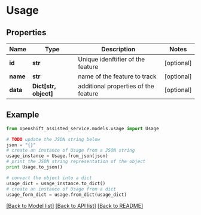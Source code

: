 # Usage


## Properties
Name | Type | Description | Notes
------------ | ------------- | ------------- | -------------
**id** | **str** | Unique idenftifier of the feature | [optional] 
**name** | **str** | name of the feature to track | [optional] 
**data** | **Dict[str, object]** | additional properties of the feature | [optional] 

## Example

```python
from openshift_assisted_service.models.usage import Usage

# TODO update the JSON string below
json = "{}"
# create an instance of Usage from a JSON string
usage_instance = Usage.from_json(json)
# print the JSON string representation of the object
print Usage.to_json()

# convert the object into a dict
usage_dict = usage_instance.to_dict()
# create an instance of Usage from a dict
usage_form_dict = usage.from_dict(usage_dict)
```
[[Back to Model list]](../README.md#documentation-for-models) [[Back to API list]](../README.md#documentation-for-api-endpoints) [[Back to README]](../README.md)


